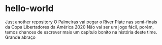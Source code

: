 # hello-world
Just another repository
O Palmeiras vai pegar o River Plate nas semi-finais da Copa Libertadores da América 2020
Não vai ser um jogo fácil, porém, temos chances de escrever mais um capítulo bonito na história deste time.
Grande abraço
